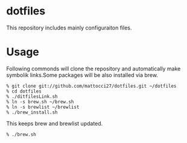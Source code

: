 # dotfiles
This repository includes mainly configuraiton files.

# Usage
Following commonds will clone the repository and automatically make symbolik links.Some packages will be also installed via brew.
```shell
% git clone git://github.com/mattocci27/dotfiles.git ~/dotfiles
% cd dotfiles
% ./ditfilesLink.sh
% ln -s brew.sh ~/brew.sh
% ln -s brewlist ~/brewlist
% ./brew_install.sh

```
This keeps brew and brewlist updated.
```
% ./brew.sh
```
